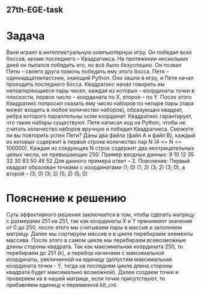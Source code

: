 ## 27th-EGE-task

# Задача
Ваня играет в интеллектуальную компьютерную игру. Он победил всех боссов, кроме последнего – Квадратикса. На протяжении нескольких дней он пытался победить его, но всё было безуспешно. Он позвал Петю – своего друга помочь победить ему этого босса. Петя – одиннадцатиклассник, знающий Python. Они зашли в игру, и Петя начал проходить последнего босса. Квадратикс начал говорить им неповторяющиеся пары чисел, каждая из которых – координаты точки в плоскости, первое число – координата по X, второе – по Y. После этого Квадратикс попросил сказать ему число наборов по четыре пары (пара может входить в любое количество наборов), образующих квадрат, ребра которого параллельны осям координат. Квадратикс гарантирует, что такие наборы существуют. Петя написал код на Python, чтобы не считать количество наборов вручную и победил Квадратикса. Сможете ли вы повторить успех Пети?
Даны два файла (файл A и файл B), каждый из которых содержит в первой строке количество пар N (4 <= N <= 100000). Каждая из следующих N строк содержит два неотрицательных целых числа, не превышающих 250.
Пример входных данных:
9 10 12 35 32 30 83 50 46 52
Для данного примера ответ – 2.
Пояснение: Первый квадрат образован точками с координатами (1; 0) (1; 2) (3; 2) (3; 0), а второй – (3; 0) (3; 2) (5; 2) (5; 0)

# Пояснение к решению
Суть эффективного решения заключается в том, чтобы сделать матрицу с размерами 251 на 251, так как координаты X и Y принимают значения от 0 до 250, после этого мы считываем пары в массив и заполняем матрицу. Далее мы сортируем массив и в цикле перебираем элементы массива. После этого в самом цикле мы перебираем всевозможные длины стороны квадрата. Так как максимальная координата 250, то перебираем до 251 (k), а перебор начинаем с максимальной координаты, увеличенной на единицу (допустим максимальная координата точки - Y, тогда на последнем цикле длина стороны квадрата будет максимально возможной). Далее создаем точки и проверяем их в нашей
матрице, если точки присутствуют, то прибавляем единицу к переменной kit_cnt.
